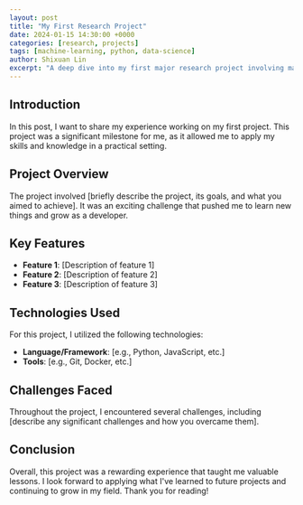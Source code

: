 ```yaml
---
layout: post
title: "My First Research Project"
date: 2024-01-15 14:30:00 +0000
categories: [research, projects]
tags: [machine-learning, python, data-science]
author: Shixuan Lin
excerpt: "A deep dive into my first major research project involving machine learning and data analysis."
---
```


## Introduction

In this post, I want to share my experience working on my first project. This project was a significant milestone for me, as it allowed me to apply my skills and knowledge in a practical setting.

## Project Overview

The project involved [briefly describe the project, its goals, and what you aimed to achieve]. It was an exciting challenge that pushed me to learn new things and grow as a developer.

## Key Features

- **Feature 1**: [Description of feature 1]
- **Feature 2**: [Description of feature 2]
- **Feature 3**: [Description of feature 3]

## Technologies Used

For this project, I utilized the following technologies:

- **Language/Framework**: [e.g., Python, JavaScript, etc.]
- **Tools**: [e.g., Git, Docker, etc.]

## Challenges Faced

Throughout the project, I encountered several challenges, including [describe any significant challenges and how you overcame them].

## Conclusion

Overall, this project was a rewarding experience that taught me valuable lessons. I look forward to applying what I've learned to future projects and continuing to grow in my field. Thank you for reading!